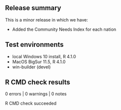 ## Release summary
This is a minor release in which we have:

* Added the Community Needs Index for each nation

## Test environments
* local Windows 10 install, R 4.1.0
* MacOS BigSur 11.5, R 4.1.0
* win-builder (devel)

## R CMD check results
0 errors | 0 warnings | 0 notes

R CMD check succeeded
